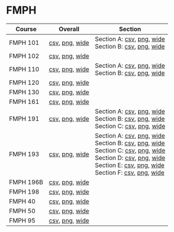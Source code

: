 # FMPH

| Course | Overall | Section |
| ------ | ------- | ------- |
| FMPH 101 | [csv](https://github.com/UCSD-Historical-Enrollment-Data/2023Winter/blob/main/overall/FMPH%20101.csv), [png](https://raw.githubusercontent.com/UCSD-Historical-Enrollment-Data/2023Winter/main/plot_overall/FMPH%20101.png), [wide](https://raw.githubusercontent.com/UCSD-Historical-Enrollment-Data/2023Winter/main/plot_overall_wide/FMPH%20101.png) | Section A: [csv](https://github.com/UCSD-Historical-Enrollment-Data/2023Winter/blob/main/section/FMPH%20101_A.csv), [png](https://raw.githubusercontent.com/UCSD-Historical-Enrollment-Data/2023Winter/main/plot_section/FMPH%20101_A.png), [wide](https://raw.githubusercontent.com/UCSD-Historical-Enrollment-Data/2023Winter/main/plot_section_wide/FMPH%20101_A.png)<br>Section B: [csv](https://github.com/UCSD-Historical-Enrollment-Data/2023Winter/blob/main/section/FMPH%20101_B.csv), [png](https://raw.githubusercontent.com/UCSD-Historical-Enrollment-Data/2023Winter/main/plot_section/FMPH%20101_B.png), [wide](https://raw.githubusercontent.com/UCSD-Historical-Enrollment-Data/2023Winter/main/plot_section_wide/FMPH%20101_B.png) |
| FMPH 102 | [csv](https://github.com/UCSD-Historical-Enrollment-Data/2023Winter/blob/main/overall/FMPH%20102.csv), [png](https://raw.githubusercontent.com/UCSD-Historical-Enrollment-Data/2023Winter/main/plot_overall/FMPH%20102.png), [wide](https://raw.githubusercontent.com/UCSD-Historical-Enrollment-Data/2023Winter/main/plot_overall_wide/FMPH%20102.png) |  |
| FMPH 110 | [csv](https://github.com/UCSD-Historical-Enrollment-Data/2023Winter/blob/main/overall/FMPH%20110.csv), [png](https://raw.githubusercontent.com/UCSD-Historical-Enrollment-Data/2023Winter/main/plot_overall/FMPH%20110.png), [wide](https://raw.githubusercontent.com/UCSD-Historical-Enrollment-Data/2023Winter/main/plot_overall_wide/FMPH%20110.png) | Section A: [csv](https://github.com/UCSD-Historical-Enrollment-Data/2023Winter/blob/main/section/FMPH%20110_A.csv), [png](https://raw.githubusercontent.com/UCSD-Historical-Enrollment-Data/2023Winter/main/plot_section/FMPH%20110_A.png), [wide](https://raw.githubusercontent.com/UCSD-Historical-Enrollment-Data/2023Winter/main/plot_section_wide/FMPH%20110_A.png)<br>Section B: [csv](https://github.com/UCSD-Historical-Enrollment-Data/2023Winter/blob/main/section/FMPH%20110_B.csv), [png](https://raw.githubusercontent.com/UCSD-Historical-Enrollment-Data/2023Winter/main/plot_section/FMPH%20110_B.png), [wide](https://raw.githubusercontent.com/UCSD-Historical-Enrollment-Data/2023Winter/main/plot_section_wide/FMPH%20110_B.png) |
| FMPH 120 | [csv](https://github.com/UCSD-Historical-Enrollment-Data/2023Winter/blob/main/overall/FMPH%20120.csv), [png](https://raw.githubusercontent.com/UCSD-Historical-Enrollment-Data/2023Winter/main/plot_overall/FMPH%20120.png), [wide](https://raw.githubusercontent.com/UCSD-Historical-Enrollment-Data/2023Winter/main/plot_overall_wide/FMPH%20120.png) |  |
| FMPH 130 | [csv](https://github.com/UCSD-Historical-Enrollment-Data/2023Winter/blob/main/overall/FMPH%20130.csv), [png](https://raw.githubusercontent.com/UCSD-Historical-Enrollment-Data/2023Winter/main/plot_overall/FMPH%20130.png), [wide](https://raw.githubusercontent.com/UCSD-Historical-Enrollment-Data/2023Winter/main/plot_overall_wide/FMPH%20130.png) |  |
| FMPH 161 | [csv](https://github.com/UCSD-Historical-Enrollment-Data/2023Winter/blob/main/overall/FMPH%20161.csv), [png](https://raw.githubusercontent.com/UCSD-Historical-Enrollment-Data/2023Winter/main/plot_overall/FMPH%20161.png), [wide](https://raw.githubusercontent.com/UCSD-Historical-Enrollment-Data/2023Winter/main/plot_overall_wide/FMPH%20161.png) |  |
| FMPH 191 | [csv](https://github.com/UCSD-Historical-Enrollment-Data/2023Winter/blob/main/overall/FMPH%20191.csv), [png](https://raw.githubusercontent.com/UCSD-Historical-Enrollment-Data/2023Winter/main/plot_overall/FMPH%20191.png), [wide](https://raw.githubusercontent.com/UCSD-Historical-Enrollment-Data/2023Winter/main/plot_overall_wide/FMPH%20191.png) | Section A: [csv](https://github.com/UCSD-Historical-Enrollment-Data/2023Winter/blob/main/section/FMPH%20191_A.csv), [png](https://raw.githubusercontent.com/UCSD-Historical-Enrollment-Data/2023Winter/main/plot_section/FMPH%20191_A.png), [wide](https://raw.githubusercontent.com/UCSD-Historical-Enrollment-Data/2023Winter/main/plot_section_wide/FMPH%20191_A.png)<br>Section B: [csv](https://github.com/UCSD-Historical-Enrollment-Data/2023Winter/blob/main/section/FMPH%20191_B.csv), [png](https://raw.githubusercontent.com/UCSD-Historical-Enrollment-Data/2023Winter/main/plot_section/FMPH%20191_B.png), [wide](https://raw.githubusercontent.com/UCSD-Historical-Enrollment-Data/2023Winter/main/plot_section_wide/FMPH%20191_B.png)<br>Section C: [csv](https://github.com/UCSD-Historical-Enrollment-Data/2023Winter/blob/main/section/FMPH%20191_C.csv), [png](https://raw.githubusercontent.com/UCSD-Historical-Enrollment-Data/2023Winter/main/plot_section/FMPH%20191_C.png), [wide](https://raw.githubusercontent.com/UCSD-Historical-Enrollment-Data/2023Winter/main/plot_section_wide/FMPH%20191_C.png) |
| FMPH 193 | [csv](https://github.com/UCSD-Historical-Enrollment-Data/2023Winter/blob/main/overall/FMPH%20193.csv), [png](https://raw.githubusercontent.com/UCSD-Historical-Enrollment-Data/2023Winter/main/plot_overall/FMPH%20193.png), [wide](https://raw.githubusercontent.com/UCSD-Historical-Enrollment-Data/2023Winter/main/plot_overall_wide/FMPH%20193.png) | Section A: [csv](https://github.com/UCSD-Historical-Enrollment-Data/2023Winter/blob/main/section/FMPH%20193_A.csv), [png](https://raw.githubusercontent.com/UCSD-Historical-Enrollment-Data/2023Winter/main/plot_section/FMPH%20193_A.png), [wide](https://raw.githubusercontent.com/UCSD-Historical-Enrollment-Data/2023Winter/main/plot_section_wide/FMPH%20193_A.png)<br>Section B: [csv](https://github.com/UCSD-Historical-Enrollment-Data/2023Winter/blob/main/section/FMPH%20193_B.csv), [png](https://raw.githubusercontent.com/UCSD-Historical-Enrollment-Data/2023Winter/main/plot_section/FMPH%20193_B.png), [wide](https://raw.githubusercontent.com/UCSD-Historical-Enrollment-Data/2023Winter/main/plot_section_wide/FMPH%20193_B.png)<br>Section C: [csv](https://github.com/UCSD-Historical-Enrollment-Data/2023Winter/blob/main/section/FMPH%20193_C.csv), [png](https://raw.githubusercontent.com/UCSD-Historical-Enrollment-Data/2023Winter/main/plot_section/FMPH%20193_C.png), [wide](https://raw.githubusercontent.com/UCSD-Historical-Enrollment-Data/2023Winter/main/plot_section_wide/FMPH%20193_C.png)<br>Section D: [csv](https://github.com/UCSD-Historical-Enrollment-Data/2023Winter/blob/main/section/FMPH%20193_D.csv), [png](https://raw.githubusercontent.com/UCSD-Historical-Enrollment-Data/2023Winter/main/plot_section/FMPH%20193_D.png), [wide](https://raw.githubusercontent.com/UCSD-Historical-Enrollment-Data/2023Winter/main/plot_section_wide/FMPH%20193_D.png)<br>Section E: [csv](https://github.com/UCSD-Historical-Enrollment-Data/2023Winter/blob/main/section/FMPH%20193_E.csv), [png](https://raw.githubusercontent.com/UCSD-Historical-Enrollment-Data/2023Winter/main/plot_section/FMPH%20193_E.png), [wide](https://raw.githubusercontent.com/UCSD-Historical-Enrollment-Data/2023Winter/main/plot_section_wide/FMPH%20193_E.png)<br>Section F: [csv](https://github.com/UCSD-Historical-Enrollment-Data/2023Winter/blob/main/section/FMPH%20193_F.csv), [png](https://raw.githubusercontent.com/UCSD-Historical-Enrollment-Data/2023Winter/main/plot_section/FMPH%20193_F.png), [wide](https://raw.githubusercontent.com/UCSD-Historical-Enrollment-Data/2023Winter/main/plot_section_wide/FMPH%20193_F.png) |
| FMPH 196B | [csv](https://github.com/UCSD-Historical-Enrollment-Data/2023Winter/blob/main/overall/FMPH%20196B.csv), [png](https://raw.githubusercontent.com/UCSD-Historical-Enrollment-Data/2023Winter/main/plot_overall/FMPH%20196B.png), [wide](https://raw.githubusercontent.com/UCSD-Historical-Enrollment-Data/2023Winter/main/plot_overall_wide/FMPH%20196B.png) |  |
| FMPH 198 | [csv](https://github.com/UCSD-Historical-Enrollment-Data/2023Winter/blob/main/overall/FMPH%20198.csv), [png](https://raw.githubusercontent.com/UCSD-Historical-Enrollment-Data/2023Winter/main/plot_overall/FMPH%20198.png), [wide](https://raw.githubusercontent.com/UCSD-Historical-Enrollment-Data/2023Winter/main/plot_overall_wide/FMPH%20198.png) |  |
| FMPH 40 | [csv](https://github.com/UCSD-Historical-Enrollment-Data/2023Winter/blob/main/overall/FMPH%2040.csv), [png](https://raw.githubusercontent.com/UCSD-Historical-Enrollment-Data/2023Winter/main/plot_overall/FMPH%2040.png), [wide](https://raw.githubusercontent.com/UCSD-Historical-Enrollment-Data/2023Winter/main/plot_overall_wide/FMPH%2040.png) |  |
| FMPH 50 | [csv](https://github.com/UCSD-Historical-Enrollment-Data/2023Winter/blob/main/overall/FMPH%2050.csv), [png](https://raw.githubusercontent.com/UCSD-Historical-Enrollment-Data/2023Winter/main/plot_overall/FMPH%2050.png), [wide](https://raw.githubusercontent.com/UCSD-Historical-Enrollment-Data/2023Winter/main/plot_overall_wide/FMPH%2050.png) |  |
| FMPH 95 | [csv](https://github.com/UCSD-Historical-Enrollment-Data/2023Winter/blob/main/overall/FMPH%2095.csv), [png](https://raw.githubusercontent.com/UCSD-Historical-Enrollment-Data/2023Winter/main/plot_overall/FMPH%2095.png), [wide](https://raw.githubusercontent.com/UCSD-Historical-Enrollment-Data/2023Winter/main/plot_overall_wide/FMPH%2095.png) |  |
